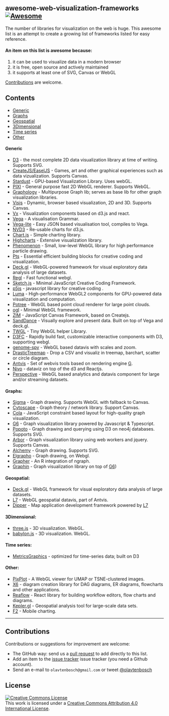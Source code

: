 ## awesome-web-visualization-frameworks [![Awesome](https://awesome.re/badge.svg)](https://awesome.re)
The number of libraries for visualization on the web is huge.
This awesome list is an attempt to create a growing list of frameworks listed for easy reference.

#### An item on this list is awesome because:
1. it can be used to visualize data in a modern browser
2. it is free, open source and actively maintained
3. it supports at least one of SVG, Canvas or WebGL

[Contributions](#contributions) are welcome.

## Contents
- [Generic](#Generic)
- [Graphs](#graphs)
- [Geospatial](#geospatial)
- [3Dimensional](#3dimensional)
- [Time series](#time-series)
- [Other](#other)

#### Generic
- [D3](https://d3js.org/) - the most complete 2D data visualization library at time of writing. Supports SVG.
- [CreateJS/EaselJS](https://createjs.com/easeljs) - Games, art and other graphical experiences such as data vizualization. Supports Canvas.
- [Stardust](https://stardustjs.github.io/) - GPU-based Visualization Library. Uses webGL.
- [PIXI](http://www.pixijs.com/) - General purpose fast 2D WebGL renderer. Supports WebGL.
- [Graphology](https://github.com/graphology/graphology) - Multipurpose Graph lib; serves as base lib for other graph visualization libraries.
- [Visjs](http://visjs.org/) - Dynamic, browser based visualization, 2D and 3D. Supports Canvas.
- [Vx](https://vx-demo.now.sh/) - Visualization components based on d3.js and react.
- [Vega](https://vega.github.io/vega/) - A visualisation Grammar.
- [Vega-lite](https://vega.github.io/vega-lite/) - Easy JSON based visualisation tool, compiles to Vega.
- [NVD3](http://nvd3.org/) - Re-usable charts for d3.js.
- [Chart.js](http://www.chartjs.org/) - Simple charting library.
- [Highcharts](https://www.highcharts.com/) - Extensive visualization library.
- [Phenomenon](https://github.com/vaneenige/phenomenon) - Small, low-level WebGL library for high performance particle drawing.
- [Pts](https://ptsjs.org/) - Essential efficient building blocks for creative coding and visualization.
- [Deck.gl](http://deck.gl) - WebGL-powered framework for visual exploratory data analysis of large datasets.
- [Regl](https://github.com/regl-project/regl) - Fast functional webgl.
- [Sketch.js](http://soulwire.github.io/sketch.js/) - Minimal JavaScript Creative Coding Framework.
- [p5js](https://p5js.org/) - javascript library for creative coding .
- [Luma](https://luma.gl) - High-performance WebGL2 components for GPU-powered data visualization and computation.
- [Potree](http://www.potree.org/) - WebGL based point cloud renderer for large point clouds.
- [ogl](https://github.com/oframe/ogl) - Minimal WebGL framework.
- [ZIM](https://zimjs.com) - JavaScript Canvas Framework, based on Createjs.
- [SandDance](https://microsoft.github.io/SandDance/) - Visually explore and present data. Built on top of Vega and deck.gl.
- [TWGL](https://github.com/greggman/twgl.js) - Tiny WebGL helper Library.
- [D3FC](https://d3fc.io/) - Rapidly build fast, customizable interactive components with D3, supporting webgl.
- [genome-spy](https://github.com/tuner/genome-spy) - WebGL based datavis with scales and zoom.
- [DrasticTreemap](https://www.drasticdata.nl/treemapping.htm) - Drop a CSV and visualiz in treemap, barchart, scatter or circle diagram.
- [Antvis](https://github.com/antvis) - Set of webvis tools based on rendering engine [G](https://github.com/antvis/g).
- [Nivo](https://nivo.rocks) - dataviz on top of the d3 and Reactjs.
- [Perspective](https://perspective.finos.org/) - WebGL based analytics and datavis component for large and/or streaming datasets.

#### Graphs:
- [Sigma](http://sigmajs.org/) - Graph drawing. Supports WebGL with fallback to Canvas.
- [Cytoscape](http://js.cytoscape.org/) - Graph theory / network library. Support Canvas.
- [Cola](http://ialab.it.monash.edu/webcola/) - JavaScript constraint based layout for high-quality graph visualization.
- [G6](https://github.com/antvis/g6) - Graph visualization library powered by Javascript & Typescript.
- [Popoto](http://www.popotojs.com/) - Graph drawing and querying using D3 on neo4j databases. Supports SVG.
- [Arbor](http://arborjs.org/) - Graph visualization library using web workers and jquery. Supports Canvas.
- [Alchemy](http://graphalchemist.github.io/Alchemy/#/) - Graph drawing. Supports SVG.
- [Elgrapho](https://www.elgrapho.com/) - Graph drawing, on Webgl.
- [Grapher](https://grapher.network/) - An R integration of ngraph.
- [Graphin](https://github.com/antvis/Graphin) - Graph visualization library on top of [G6](https://github.com/antvis/g6))

#### Geospatial:
- [Deck.gl](https://deck.gl/) - WebGL framework for visual exploratory data analysis of large datasets.
- [L7](https://github.com/antvis/L7) -  WebGL geospatial datavis, part of Antvis.
- [Dipper](https://github.com/antvis/dipper) - Map application development framework powered by [L7](https://github.com/antvis/L7)

#### 3Dimensional:
- [three.js](https://threejs.org/) - 3D visualization. WebGL.
- [babylon.js](https://www.babylonjs.com/) - 3D visualization. WebGL.

#### Time series:
- [MetricsGraphics](https://metricsgraphicsjs.org/) - optimized for time-series data; built on D3

#### Other:
- [PixPlot](https://github.com/YaleDHLab/pix-plot) - A WebGL viewer for UMAP or TSNE-clustered images.
- [X6](https://x6.antv.vision/en) - diagram creation library for DAG diagrams, ER diagrams, flowcharts and other applications.
- [Reaflow](https://github.com/reaviz/reaflow) - React library for building workflow editors, flow charts and diagrams.
- [Kepler.gl](https://kepler.gl/) - Geospatial analysis tool for large-scale data sets.
- [F2](https://github.com/antvis/F2) - Mobile charting.

*****

## Contributions

Contributions or suggestions for improvement are welcome:

- The GitHub way: send us a [pull request](https://help.github.com/articles/creating-a-pull-request/) to add directly to this list.
- Add an item to the
  [issue tracker](https://github.com/olavtenbosch/awesome-web-visualization-frameworks/issues)
issue tracker (you need a Github account).
- Send an e-mail to `olavtenbosch@gmail.com` or tweet [\@olavtenbosch](https://twitter.com/olavtenbosch)


## License

[![Creative Commons License](https://i.creativecommons.org/l/by/4.0/88x31.png)](http://creativecommons.org/licenses/by/4.0/)  
This work is licensed under a [Creative Commons Attribution 4.0 International License](http://creativecommons.org/licenses/by/4.0/).